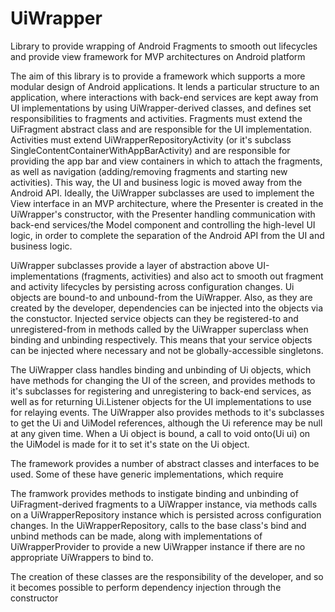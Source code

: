 # UiWrapper
Library to provide wrapping of Android Fragments to smooth out lifecycles and provide view framework for MVP architectures on Android platform

The aim of this library is to provide a framework which supports a more modular design of Android applications. It lends a particular structure to an application, where interactions with back-end services are kept away from UI implementations by using UiWrapper-derived classes, and defines set responsibilities to fragments and activities. Fragments must extend the UiFragment abstract class and are responsible for the UI implementation. Activities must extend UiWrapperRepositoryActivity (or it's subclass SingleContentContainerWithAppBarActivity) and are responsible for providing the app bar and view containers in which to attach the fragments, as well as navigation (adding/removing fragments and starting new activities). This way, the UI and business logic is moved away from the Android API. Ideally, the UiWrapper subclasses are used to implement the View interface in an MVP architecture, where the Presenter is created in the UiWrapper's constructor, with the Presenter handling communication with back-end services/the Model component and controlling the high-level UI logic, in order to complete the separation of the Android API from the UI and business logic.

UiWrapper subclasses provide a layer of abstraction above UI-implementations (fragments, activities) and also act to smooth out fragment and activity lifecycles by persisting across configuration changes. Ui objects are bound-to and unbound-from the UiWrapper. Also, as they are created by the developer, dependencies can be injected into the objects via the constuctor. Injected service objects can they be registered-to and unregistered-from in methods called by the UiWrapper superclass when binding and unbinding respectively. This means that your service objects can be injected where necessary and not be globally-accessible singletons.

The UiWrapper class handles binding and unbinding of Ui objects, which have methods for changing the UI of the screen, and provides methods to it's subclasses for registering and unregistering to back-end services, as well as for returning Ui.Listener objects for the UI implementations to use for relaying events. The UiWrapper also provides methods to it's subclasses to get the Ui and UiModel references, although the Ui reference may be null at any given time. When a Ui object is bound, a call to void onto(Ui ui) on the UiModel is made for it to set it's state on the Ui object.

The framework provides a number of abstract classes and interfaces to be used. Some of these have generic implementations, which require 

The framwork provides methods to instigate binding and unbinding of UiFragment-derived fragments to a UiWrapper instance, via methods calls on a UiWrapperRepository instance which is persisted across configuration changes. In the UiWrapperRepository, calls to the base class's bind and unbind methods can be made, along with implementations of UiWrapperProvider to provide a new UiWrapper instance if there are no appropriate UiWrappers to bind to.


The creation of these classes are the responsibility of the developer, and so it becomes possible to perform dependency injection through the constructor
